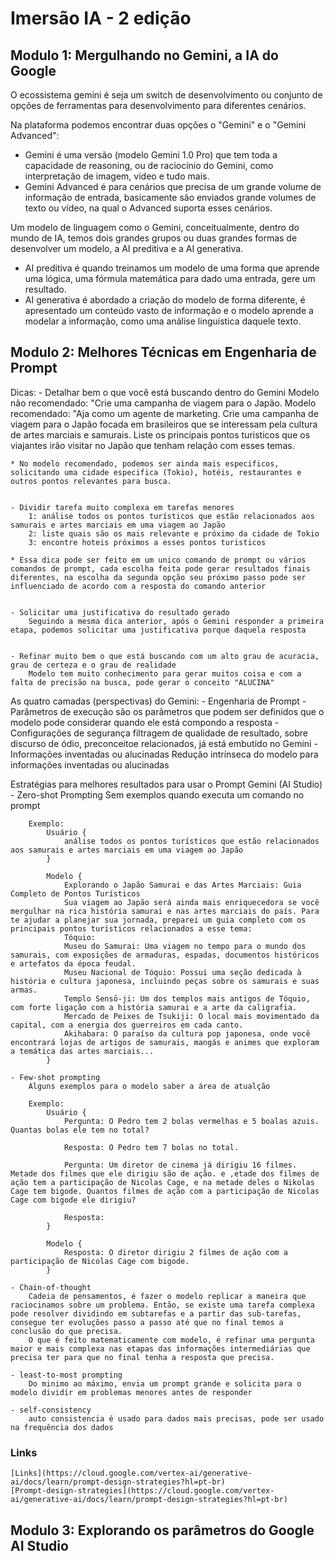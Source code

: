 # Imersão IA - 2 edição

## Modulo 1: Mergulhando no Gemini, a IA do Google

O ecossistema gemini é seja um switch de desenvolvimento ou conjunto de opções de ferramentas para desenvolvimento para diferentes cenários.

Na plataforma podemos encontrar duas opções o "Gemini" e o "Gemini Advanced":
- Gemini é uma versão (modelo Gemini 1.0 Pro) que tem toda a capacidade de reasoning, ou de raciocínio do Gemini, como interpretação de imagem, vídeo e tudo mais.
- Gemini Advanced é para cenários que precisa de um grande volume de informação de entrada, basicamente são enviados grande volumes de texto ou vídeo, na qual o Advanced suporta esses cenários.

Um modelo de linguagem como o Gemini, conceitualmente, dentro do mundo de IA, temos dois grandes grupos ou duas grandes formas de desenvolver um modelo, a AI preditiva e a AI generativa.
- AI preditiva é quando treinamos um modelo de uma forma que aprende uma lógica, uma fórmula matemática para dado uma entrada, gere um resultado.
- AI generativa é abordado a criação do modelo de forma diferente, é apresentado um conteúdo vasto de informação e o modelo aprende a modelar a informação, como uma análise linguística daquele texto.

## Modulo 2: Melhores Técnicas em Engenharia de Prompt

Dicas:
    - Detalhar bem o que você está buscando dentro do Gemini
        Modelo não recomendado: "Crie uma campanha de viagem para o Japão.
        Modelo recomendado: "Aja como um agente de marketing. Crie uma campanha de viagem para o Japão focada em brasileiros que se interessam pela cultura de artes marciais e samurais. Liste os principais pontos turisticos que os viajantes irão visitar no Japão que tenham relação com esses temas.
    
    * No modelo recomendado, podemos ser ainda mais especificos, solicitando uma cidade especifica (Tokio), hotéis, restaurantes e outros pontos relevantes para busca.
    

    - Dividir tarefa muito complexa em tarefas menores
        1: análise todos os pontos turísticos que estão relacionados aos samurais e artes marciais em uma viagem ao Japão
        2: liste quais são os mais relevante e próximo da cidade de Tokio
        3: encontre hoteis próximos a esses pontos turisticos
    
    * Essa dica pode ser feito em um unico comando de prompt ou vários comandos de prompt, cada escolha feita pode gerar resultados finais diferentes, na escolha da segunda opção seu próximo passo pode ser influenciado de acordo com a resposta do comando anterior 

    
    - Solicitar uma justificativa do resultado gerado
        Seguindo a mesma dica anterior, após o Gemini responder a primeira etapa, podemos solicitar uma justificativa porque daquela resposta

    
    - Refinar muito bem o que está buscando com um alto grau de acuracia, grau de certeza e o grau de realidade
        Modelo tem muito conhecimento para gerar muitos coisa e com a falta de precisão na busca, pode gerar o conceito "ALUCINA"


As quatro camadas (perspectivas) do Gemini:
    - Engenharia de Prompt
    - Parâmetros de execução
        são os parâmetros que podem ser definidos que o modelo pode considerar quando ele está compondo a resposta
    - Configurações de segurança
        filtragem de qualidade de resultado, sobre discurso de ódio, preconceitoe relacionados, já está embutido no Gemini
    - Informações inventadas ou alucinadas
        Redução intrínseca do modelo para informações inventadas ou alucinadas


Estratégias para melhores resultados para usar o Prompt Gemini (AI Studio)
    - Zero-shot Prompting
        Sem exemplos quando executa um comando no prompt

        Exemplo:
            Usuário {
                análise todos os pontos turísticos que estão relacionados aos samurais e artes marciais em uma viagem ao Japão
            }

            Modelo {
                Explorando o Japão Samurai e das Artes Marciais: Guia Completo de Pontos Turísticos
                Sua viagem ao Japão será ainda mais enriquecedora se você mergulhar na rica história samurai e nas artes marciais do país. Para te ajudar a planejar sua jornada, preparei um guia completo com os principais pontos turísticos relacionados a esse tema:
                Tóquio:
                Museu do Samurai: Uma viagem no tempo para o mundo dos samurais, com exposições de armaduras, espadas, documentos históricos e artefatos da época feudal.
                Museu Nacional de Tóquio: Possui uma seção dedicada à história e cultura japonesa, incluindo peças sobre os samurais e suas armas.
                Templo Sensō-ji: Um dos templos mais antigos de Tóquio, com forte ligação com a história samurai e a arte da caligrafia.
                Mercado de Peixes de Tsukiji: O local mais movimentado da capital, com a energia dos guerreiros em cada canto.
                Akihabara: O paraíso da cultura pop japonesa, onde você encontrará lojas de artigos de samurais, mangás e animes que exploram a temática das artes marciais...
            }

    - Few-shot prompting
        Alguns exemplos para o modelo saber a área de atualção

        Exemplo:
            Usuário {
                Pergunta: O Pedro tem 2 bolas vermelhas e 5 boalas azuis. Quantas bolas ele tem no total?

                Resposta: O Pedro tem 7 bolas no total.

                Pergunta: Um diretor de cinema já dirigiu 16 filmes. Metade dos filmes que ele dirigiu são de ação. e ,etade dos filmes de ação tem a participação de Nicolas Cage, e na metade deles o Nikolas Cage tem bigode. Quantos filmes de ação com a participação de Nicolas Cage com bigode ele dirigiu?

                Resposta:
            }

            Modelo {
                Resposta: O diretor dirigiu 2 filmes de ação com a participação de Nicolas Cage com bigode.
            }

    - Chain-of-thought
        Cadeia de pensamentos, é fazer o modelo replicar a maneira que raciocinamos sobre um problema. Então, se existe uma tarefa complexa pode resolver dividindo em subtarefas e a partir das sub-tarefas, consegue ter evoluções passo a passo até que no final temos a conclusão do que precisa.
        O que é feito matematicamente com modelo, é refinar uma pergunta maior e mais complexa nas etapas das informações intermediárias que precisa ter para que no final tenha a resposta que precisa.

    - least-to-most prompting
        Do minimo ao máximo, envia um prompt grande e solicita para o modelo dividir em problemas menores antes de responder

    - self-consistency
        auto consistencia é usado para dados mais precisas, pode ser usado na frequência dos dados

### Links
    [Links](https://cloud.google.com/vertex-ai/generative-ai/docs/learn/prompt-design-strategies?hl=pt-br)
    [Prompt-design-strategies](https://cloud.google.com/vertex-ai/generative-ai/docs/learn/prompt-design-strategies?hl=pt-br)


## Modulo 3: Explorando os parâmetros do Google AI Studio
